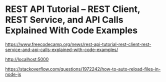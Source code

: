# REST API Tutorial – REST Client, REST Service, and API Calls Explained With Code Examples

<https://www.freecodecamp.org/news/rest-api-tutorial-rest-client-rest-service-and-api-calls-explained-with-code-examples/>

<http://localhost:5000>

<https://stackoverflow.com/questions/1972242/how-to-auto-reload-files-in-node-js>

